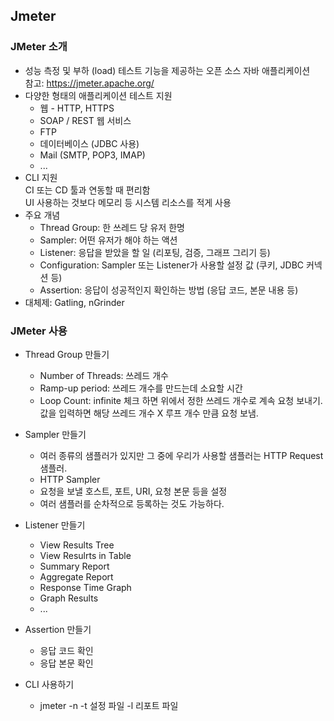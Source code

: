 ## Jmeter

### JMeter 소개
- 성능 측정 및 부하 (load) 테스트 기능을 제공하는 오픈 소스 자바 애플리케이션 <br>
참고: https://jmeter.apache.org/ <br>
- 다양한 형태의 애플리케이션 테스트 지원
  - 웹 - HTTP, HTTPS
  - SOAP / REST 웹 서비스
  - FTP
  - 데이터베이스 (JDBC 사용)
  - Mail (SMTP, POP3, IMAP)
  - ...
- CLI 지원 <br>
CI 또는 CD 툴과 연동할 때 편리함 <br>
UI 사용하는 것보다 메모리 등 시스템 리소스를 적게 사용 <br>
- 주요 개념
  - Thread Group: 한 쓰레드 당 유저 한명
  - Sampler: 어떤 유저가 해야 하는 액션
  - Listener: 응답을 받았을 할 일 (리포팅, 검증, 그래프 그리기 등)
  - Configuration: Sampler 또는 Listener가 사용할 설정 값 (쿠키, JDBC 커넥션 등)
  - Assertion: 응답이 성공적인지 확인하는 방법 (응답 코드, 본문 내용 등)
- 대체제: Gatling, nGrinder

### JMeter 사용
- Thread Group 만들기
  - Number of Threads: 쓰레드 개수
  - Ramp-up period: 쓰레드 개수를 만드는데 소요할 시간
  - Loop Count: infinite 체크 하면 위에서 정한 쓰레드 개수로 계속 요청 보내기. 값을 입력하면 해당 쓰레드 개수 X 루프 개수 만큼 요청 보냄.

- Sampler 만들기
  - 여러 종류의 샘플러가 있지만 그 중에 우리가 사용할 샘플러는 HTTP Request 샘플러.
  - HTTP Sampler
  - 요청을 보낼 호스트, 포트, URI, 요청 본문 등을 설정
  - 여러 샘플러를 순차적으로 등록하는 것도 가능하다.

- Listener 만들기
  - View Results Tree
  - View Resulrts in Table
  - Summary Report
  - Aggregate Report
  - Response Time Graph
  - Graph Results
  - ...

- Assertion 만들기
  - 응답 코드 확인
  - 응답 본문 확인

- CLI 사용하기
  - jmeter -n -t 설정 파일 -l 리포트 파일
